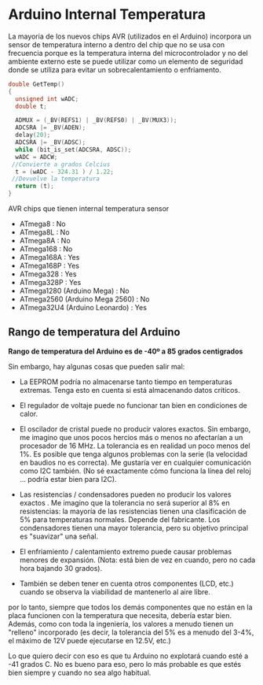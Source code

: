 # Arduino Internal Temperatura

La mayoria de los nuevos chips AVR (utilizados en el Arduino) incorpora un sensor de temperatura interno a dentro del chip que no se usa con frecuencia porque es la temperatura interna del microcontrolador y no del ambiente externo este se puede utilizar como un elemento de seguridad donde se utiliza para evitar un sobrecalentamiento o enfriamento.  


```c++
double GetTemp()
{
  unsigned int wADC;
  double t;

  ADMUX = (_BV(REFS1) | _BV(REFS0) | _BV(MUX3));
  ADCSRA |= _BV(ADEN);
  delay(20);
  ADCSRA |= _BV(ADSC);
  while (bit_is_set(ADCSRA, ADSC));
  wADC = ADCW;
 //Convierte a grados Celcius
  t = (wADC - 324.31 ) / 1.22;
 //Devuelve la temperatura
  return (t);
}
```

AVR chips que tienen internal temperatura sensor

* ATmega8 : No
* ATmega8L : No
* ATmega8A : No
* ATmega168 : No
* ATmega168A : Yes
* ATmega168P : Yes
* ATmega328 : Yes
* ATmega328P : Yes
* ATmega1280 (Arduino Mega) : No
* ATmega2560 (Arduino Mega 2560) : No
* ATmega32U4 (Arduino Leonardo) : Yes

## Rango de temperatura del Arduino
**Rango de temperatura del Arduino es de -40º a 85 grados centigrados**

Sin embargo, hay algunas cosas que pueden salir mal:

* La EEPROM podría no almacenarse tanto tiempo en temperaturas extremas. Tenga esto en cuenta si está almacenando datos críticos.

* El regulador de voltaje puede no funcionar tan bien en condiciones de calor.

* El oscilador de cristal puede no producir valores exactos. Sin embargo, me imagino que unos pocos hercios más o menos no afectarían a un procesador de 16 MHz. La tolerancia es en realidad un poco menos del 1%. Es posible que tenga algunos problemas con la serie (la velocidad en baudios no es correcta). Me gustaría ver en cualquier comunicación como I2C también. (No sé exactamente cómo funciona la línea del reloj ... podría estar bien para I2C).

* Las resistencias / condensadores pueden no producir los valores exactos . Me imagino que la tolerancia no será superior al 8% en resistencias: la mayoría de las resistencias tienen una clasificación de 5% para temperaturas normales. Depende del fabricante. Los condensadores tienen una mayor tolerancia, pero su objetivo principal es "suavizar" una señal.

* El enfriamiento / calentamiento extremo puede causar problemas menores de expansión. (Nota: está bien de vez en cuando, pero no cada hora bajando 30 grados).

* También se deben tener en cuenta otros componentes (LCD, etc.) cuando se observa la viabilidad de mantenerlo al aire libre.

por lo tanto, siempre que todos los demás componentes que no están en la placa funcionen con la temperatura que necesita, debería estar bien. Además, como con toda la ingeniería, los valores a menudo tienen un "relleno" incorporado (es decir, la tolerancia del 5% es a menudo del 3-4%, el máximo de 12V puede ejecutarse en 12.5V, etc.)

Lo que quiero decir con eso es que tu Arduino no explotará cuando esté a -41 grados C. No es bueno para eso, pero lo más probable es que estés bien siempre y cuando no sea algo habitual.
